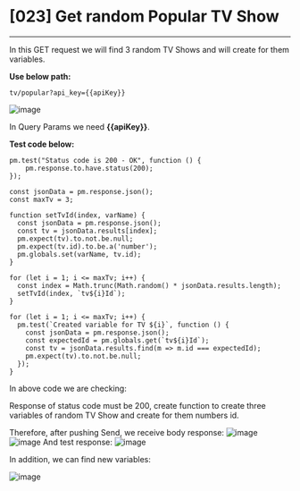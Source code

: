 # [023] Get random Popular TV Show
___

In this GET request we will find 3 random TV Shows and will create for them variables.

__Use below path:__
```
tv/popular?api_key={{apiKey}}
```
![image](https://user-images.githubusercontent.com/122685448/231021938-e0fbd94b-a01e-4c90-b1f1-5721a4718e67.png)

In Query Params we need __{{apiKey}}__.

__Test code below:__
```
pm.test("Status code is 200 - OK", function () {
    pm.response.to.have.status(200);
});

const jsonData = pm.response.json();
const maxTv = 3;

function setTvId(index, varName) {
  const jsonData = pm.response.json();
  const tv = jsonData.results[index];
  pm.expect(tv).to.not.be.null;
  pm.expect(tv.id).to.be.a('number');
  pm.globals.set(varName, tv.id);
}

for (let i = 1; i <= maxTv; i++) {
  const index = Math.trunc(Math.random() * jsonData.results.length);
  setTvId(index, `tv${i}Id`);
}

for (let i = 1; i <= maxTv; i++) {
  pm.test(`Created variable for TV ${i}`, function () {
    const jsonData = pm.response.json();
    const expectedId = pm.globals.get(`tv${i}Id`);
    const tv = jsonData.results.find(m => m.id === expectedId);
    pm.expect(tv).to.not.be.null;
  });
}
```

In above code we are checking:

Response of status code must be 200, create function to create three variables of random TV Show and create for them numbers id.

Therefore, after pushing Send, we receive body response:
![image](https://user-images.githubusercontent.com/122685448/231021943-acefb599-42af-4624-a0af-59eb4c297a10.png)
![image](https://user-images.githubusercontent.com/122685448/231021949-e2744ccd-9993-4836-9e47-86216bf41cd5.png)
And test response:
![image](https://user-images.githubusercontent.com/122685448/231021959-1c7ee1e3-9a96-4868-911b-d67df47b25dd.png)

In addition, we can find new variables:
 
![image](https://user-images.githubusercontent.com/122685448/231021971-1454647e-4061-41b1-a1b6-a343814304d0.png)
